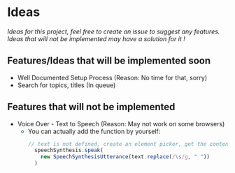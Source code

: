 # Ideas
*Ideas for this project, feel free to create an issue to suggest any features. Ideas that will not be implemented may have a solution for it !*

## Features/Ideas that will be implemented soon
- Well Documented Setup Process (Reason: No time for that, sorry)
- Search for topics, titles (In queue)

## Features that will not be implemented 
- Voice Over - Text to Speech (Reason: May not work on some browsers)
  - You can actually add the function by yourself:
    ```js
    // text is not defined, create an element picker, get the content and set the content as text
      speechSynthesis.speak(
        new SpeechSynthesisUtterance(text.replace(/\s/g, " "))
      )
    ```
    
